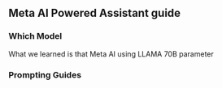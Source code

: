 ## Meta AI Powered Assistant guide
### Which Model
What we learned is that Meta AI using LLAMA 70B parameter
### Prompting Guides


